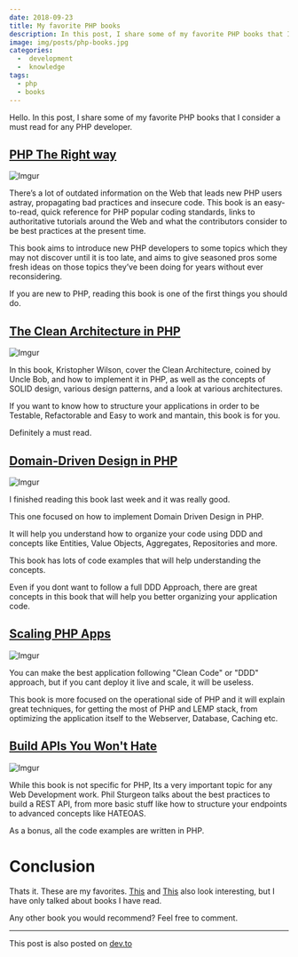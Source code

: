 ```yaml
---
date: 2018-09-23
title: My favorite PHP books
description: In this post, I share some of my favorite PHP books that I consider a must read for any PHP developer.
image: img/posts/php-books.jpg
categories:
  -  development
  -  knowledge
tags:
  - php
  - books
---
```


Hello.
In this post, I share some of my favorite PHP books that I consider a must read for any PHP developer.

## [PHP The Right way](https://leanpub.com/phptherightway)

![Imgur](https://i.imgur.com/ErA6wYc.png)

There’s a lot of outdated information on the Web that leads new PHP users astray, propagating bad practices and insecure code. This book is an easy-to-read, quick reference for PHP popular coding standards, links to authoritative tutorials around the Web and what the contributors consider to be best practices at the present time.

This book aims to introduce new PHP developers to some topics which they may not discover until it is too late, and aims to give seasoned pros some fresh ideas on those topics they’ve been doing for years without ever reconsidering.

If you are new to PHP, reading this book is one of the first things you should do.

## [The Clean Architecture in PHP](https://leanpub.com/cleanphp)

![Imgur](https://i.imgur.com/znksK8n.png)

In this book, Kristopher Wilson, cover the Clean Architecture, coined by Uncle Bob, and how to implement it in PHP, as well as the concepts of SOLID design, various design patterns, and a look at various architectures.

If you want to know how to structure your applications in order to be Testable, Refactorable and Easy to work and mantain, this book is for you.

Definitely a must read.

## [Domain-Driven Design in PHP](https://leanpub.com/ddd-in-php)

![Imgur](https://i.imgur.com/2VIIM00.png)

I finished reading this book last week and it was really good.

This one focused on how to implement Domain Driven Design in PHP.

It will help you understand how to organize your code using DDD and concepts like Entities, Value Objects, Aggregates, Repositories and more.

This book has lots of code examples that will help understanding the concepts.

Even if you dont want to follow a full DDD Approach, there are great concepts in this book that will help you better organizing your application code.

## [Scaling PHP Apps](https://www.scalingphpbook.com/)

![Imgur](https://i.imgur.com/tKCMH2t.png)

You can make the best application following "Clean Code" or "DDD" approach, but if you cant deploy it live and scale, it will be useless.

This book is more focused on the operational side of PHP and it will explain great techniques, for getting the most of PHP and LEMP stack, from optimizing the application itself to the Webserver, Database, Caching etc.

## [Build APIs You Won't Hate](https://leanpub.com/build-apis-you-wont-hate)

![Imgur](https://i.imgur.com/EzhLquD.png)

While this book is not specific for PHP, Its a very important topic for any Web Development work. Phil Sturgeon talks about the best practices to build a REST API, from more basic stuff like how to structure your endpoints to advanced concepts like HATEOAS.

As a bonus, all the code examples are written in PHP.

# Conclusion

Thats it. These are my favorites. [This](https://leanpub.com/mlaphp) and [This](https://leanpub.com/the-essentials-of-object-oriented-php) also look interesting, but I have only talked about books I have read.

Any other book you would recommend? Feel free to comment.

---

This post is also posted on [dev.to](https://dev.to/brpaz/my-favorite-php-books-30l7)
